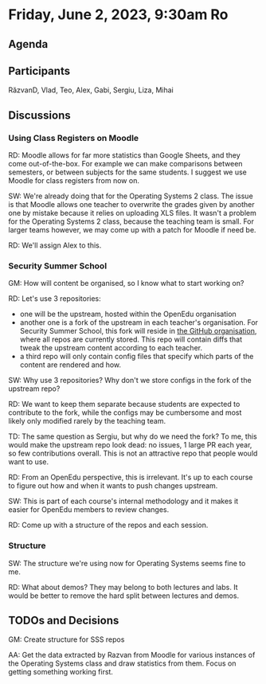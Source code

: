 # Friday, June 2, 2023, 9:30am Ro

## Agenda

## Participants

RăzvanD, Vlad, Teo, Alex, Gabi, Sergiu, Liza, Mihai

## Discussions

### Using Class Registers on Moodle

RD: Moodle allows for far more statistics than Google Sheets, and they come out-of-the-box.
For example we can make comparisons between semesters, or between subjects for the same students.
I suggest we use Moodle for class registers from now on.

SW: We're already doing that for the Operating Systems 2 class.
The issue is that Moodle allows one teacher to overwrite the grades given by another one by mistake because it relies on uploading XLS files.
It wasn't a problem for the Operating Systems 2 class, because the teaching team is small.
For larger teams however, we may come up with a patch for Moodle if need be.

RD: We'll assign Alex to this.

### Security Summer School

GM: How will content be organised, so I know what to start working on?

RD: Let's use 3 repositories:
* one will be the upstream, hosted within the OpenEdu organisation
* another one is a fork of the upstream in each teacher's organisation.
For Security Summer School, this fork will reside in [the GitHub organisation](https://github.com/security-summer-school/), where all repos are currently stored.
This repo will contain diffs that tweak the upstream content according to each teacher.
* a third repo will only contain config files that specify which parts of the content are rendered and how.

SW: Why use 3 repositories?
Why don't we store configs in the fork of the upstream repo?

RD: We want to keep them separate because students are expected to contribute to the fork, while the configs may be cumbersome and most likely only modified rarely by the teaching team.

TD: The same question as Sergiu, but why do we need the fork?
To me, this would make the upstream repo look dead: no issues, 1 large PR each year, so few contributions overall.
This is not an attractive repo that people would want to use.

RD: From an OpenEdu perspective, this is irrelevant.
It's up to each course to figure out how and when it wants to push changes upstream.

SW: This is part of each course's internal methodology and it makes it easier for OpenEdu members to review changes.

RD: Come up with a structure of the repos and each session.

### Structure

SW: The structure we're using now for Operating Systems seems fine to me.

RD: What about demos?
They may belong to both lectures and labs.
It would be better to remove the hard split between lectures and demos.

## TODOs and Decisions

GM: Create structure for SSS repos

AA: Get the data extracted by Razvan from Moodle for various instances of the Operating Systems class and draw statistics from them.
Focus on getting something working first.
